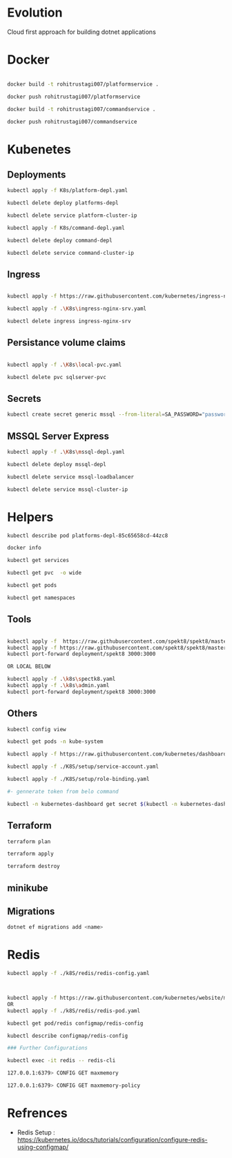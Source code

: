 # Evolution 

Cloud first approach for building dotnet applications

# Docker

```sh

docker build -t rohitrustagi007/platformservice .

docker push rohitrustagi007/platformservice

docker build -t rohitrustagi007/commandservice .

docker push rohitrustagi007/commandservice

```
# Kubenetes


## Deployments

```sh
kubectl apply -f K8s/platform-depl.yaml

kubectl delete deploy platforms-depl 

kubectl delete service platform-cluster-ip

kubectl apply -f K8s/command-depl.yaml

kubectl delete deploy command-depl 

kubectl delete service command-cluster-ip

```

## Ingress

```sh

kubectl apply -f https://raw.githubusercontent.com/kubernetes/ingress-nginx/controller-v1.1.2/deploy/static/provider/cloud/deploy.yaml

kubectl apply -f .\K8s\ingress-nginx-srv.yaml

kubectl delete ingress ingress-nginx-srv 

```

## Persistance volume claims
```sh

kubectl apply -f .\K8s\local-pvc.yaml

kubectl delete pvc sqlserver-pvc

```

## Secrets
```sh
kubectl create secret generic mssql --from-literal=SA_PASSWORD="password@1"
```


## MSSQL Server Express 
```sh
kubectl apply -f .\K8s\mssql-depl.yaml

kubectl delete deploy mssql-depl

kubectl delete service mssql-loadbalancer

kubectl delete service mssql-cluster-ip

```
# Helpers

```sh
kubectl describe pod platforms-depl-85c65658cd-44zc8  

docker info

kubectl get services

kubectl get pvc  -o wide

kubectl get pods

kubectl get namespaces
```

## Tools
```sh

kubectl apply -f  https://raw.githubusercontent.com/spekt8/spekt8/master/spekt8-deployment.yaml
kubectl apply -f https://raw.githubusercontent.com/spekt8/spekt8/master/fabric8-rbac.yaml
kubectl port-forward deployment/spekt8 3000:3000

OR LOCAL BELOW

kubectl apply -f .\k8s\spectk8.yaml
kubectl apply -f .\k8s\admin.yaml 
kubectl port-forward deployment/spekt8 3000:3000
```

## Others
```sh
kubectl config view

kubectl get pods -n kube-system

kubectl apply -f https://raw.githubusercontent.com/kubernetes/dashboard/v2.2.0/aio/deploy/recommended.yaml

kubectl apply -f ./K8S/setup/service-account.yaml

kubectl apply -f ./K8S/setup/role-binding.yaml   

#- gennerate token from belo command

kubectl -n kubernetes-dashboard get secret $(kubectl -n kubernetes-dashboard get sa/sourabhr -o jsonpath="{.secrets[0].name}") -o go-template="{{.data.token | base64decode}}"
```
## Terraform
```sh
terraform plan

terraform apply

terraform destroy
```
## minikube




## Migrations
```sh
dotnet ef migrations add <name>
```

# Redis
```sh
kubectl apply -f ./k8S/redis/redis-config.yaml



kubectl apply -f https://raw.githubusercontent.com/kubernetes/website/main/content/en/examples/pods/config/redis-pod.yaml
OR
kubectl apply -f ./k8S/redis/redis-pod.yaml

kubectl get pod/redis configmap/redis-config 

kubectl describe configmap/redis-config

### Further Configurations

kubectl exec -it redis -- redis-cli

127.0.0.1:6379> CONFIG GET maxmemory

127.0.0.1:6379> CONFIG GET maxmemory-policy
```


# Refrences

- Redis Setup : https://kubernetes.io/docs/tutorials/configuration/configure-redis-using-configmap/
